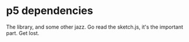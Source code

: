 # p5 dependencies
The library, and some other jazz. Go read the sketch.js, it's the important part. Get lost. 
